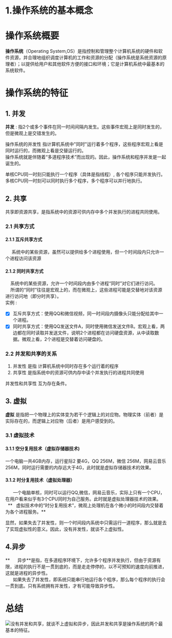 # 1.操作系统的基本概念

<a name="gFXYw"></a>
# 操作系统概要


**操作系统**（Operating System,OS）是指控制和管理整个计算机系统的硬件和软件资源，并合理地组织调度计算机的工作和资源的分配（操作系统是系统资源的原理者）；以提供给用户和其他软件方便的接口和环境；它是计算机系统中最基本的系统软件。

<a name="5ixlJ"></a>
# 操作系统的特征
<a name="aop2B"></a>
## 1. 并发
**并发** : 指2个或多个事件在同一时间间隔内发生。这些事件宏观上是同时发生的，但是微观上是交错发生的。

操作系统的并发性 指计算机系统中"同时"运行着多个程序，这些程序宏观上看是同时运行的，而微观上看是交替运行的。<br />操作系统就是伴随着“多道程序技术”而出现的。因此，操作系统和程序并发是一起诞生的。

单核CPU同一时刻只能执行一个程序（具体是指线程）, 各个程序只能并发执行。<br />多核CPU同一时刻可以同时执行多个程序，多个程序可以并行地执行。 
<a name="5mAV5"></a>
## 2. 共享
共享即资源共享，是指系统中的资源可供内存中多个并发执行的进程共同使用。 
<a name="CxJEU"></a>
### 2.1 共享方式
<a name="t5Wzq"></a>
#### 2.1.1 互斥共享方式
     系统中的某些资源，虽然可以提供给多个进程使用，但一个时间段内只允许一个进程访问该资源
<a name="AL2vR"></a>
#### 2.1.2 同时共享方式
    系统中的某些资源，允许一个时间段内由多个进程“同时”对它们进行访问。<br />    所谓的“同时”往往是宏观上的，而在微观上，这些进程可能是交替地对该资源进行访问地（即分时共享）。<br />实例 :

- [x] 互斥共享方式：使用QQ和微信视频，同一时间段内摄像头只能分配给其中一个进程。
- [x] 同时共享方式：使用QQ发送文件A，同时使用微信发送文件B。宏观上看，两边都在同时读取并发送文件，说明2个进程都在访问硬盘资源，从中读取数据。微观上看，2个进程是交替着访问硬盘的。
<a name="u1clv"></a>
### 2.2 并发和共享的关系

1. 并发性 是指 计算机系统中同时存在多个运行着的程序
1. 共享性 是指系统中的资源可供内存中读个并发执行的进程共同使用

并发性和共享性 互为存在条件。
<a name="DwUud"></a>
## 3. 虚拟
**虚拟** 是指把一个物理上的实体变为若干个逻辑上的对应物。物理实体（前者）是实际存在的，而逻辑上对应物（后者）是用户感受到的。
<a name="SnjdC"></a>
### 3.1 虚拟技术
<a name="ci2vp"></a>
#### 3.1.1 空分复用技术（虚拟存储器技术)
一个电脑一共4GB内存，运行星际2 要4G，QQ 256M，微信 256M，网易云音乐 256M，同时运行需要的内存远大于4G，此时就是虚拟存储器技术的效果。
<a name="5XFZ0"></a>
#### 3.1.2 时分复用技术（虚拟处理器）
      一个电脑单核，同时可以运行QQ,微信，网易云音乐，实际上只有一个CPU，在用户看来似乎有3个CPU同时为自己服务。此时就是虚拟处理器技术的效果。<br />  **   虚拟技术中的“时分复用技术”，微观上处理机在各个微小的时间段内交替着为各个进程服务。**

显然，如果失去了并发性，则一个时间段内系统中只需运行一道程序，那么就是去了实现虚拟性的意义。因此，没有并发性，就谈不上虚拟性。
<a name="TRj89"></a>
## 4.异步
**      异步**是指，在多道程序环境下，允许多个程序并发执行，但由于资源有限，进程的执行不是一贯到底的，而是走走停停的，以不可预知的速度向前推进，这就是进程的异步性。<br />      如果失去了并发性，即系统只能串行地运行各个程序，那么每个程序的执行会一贯到底。只有系统拥有并发性，才有可能导致异步性。
<a name="qsids"></a>
# 总结

![](https://cdn.nlark.com/yuque/0/2020/svg/177460/1583425826927-0739feb9-b484-4b07-ab22-6bc98f9703cd.svg)没有并发和共享，就谈不上虚拟和异步，因此并发和共享是操作系统的两个最基本的特征。
